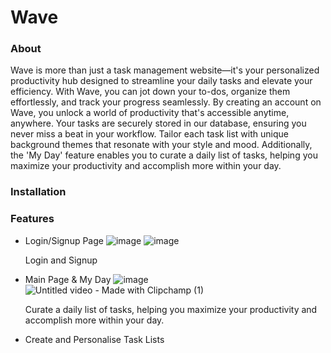 # Wave
### About
Wave is more than just a task management website—it's your personalized productivity hub designed to streamline your daily tasks and elevate your efficiency. With Wave, you can jot down your to-dos, organize them effortlessly, and track your progress seamlessly.
By creating an account on Wave, you unlock a world of productivity that's accessible anytime, anywhere. Your tasks are securely stored in our database, ensuring you never miss a beat in your workflow.
Tailor each task list with unique background themes that resonate with your style and mood. Additionally, the 'My Day' feature enables you to curate a daily list of tasks, helping you maximize your productivity and accomplish more within your day.
### Installation
### Features
- Login/Signup Page
  ![image](https://github.com/hosoocha20/wave/assets/135686209/983aeae0-7bf9-4a78-83ae-2ba84a0016e8)
  ![image](https://github.com/hosoocha20/wave/assets/135686209/cf422f7c-e262-489f-87fd-bd3fc9139f82)

  Login and Signup
  
- Main Page & My Day
  ![image](https://github.com/hosoocha20/wave/assets/135686209/a9b607f5-9d15-4207-b38f-8c63fe84ec7d)
  ![Untitled video - Made with Clipchamp (1)](https://github.com/hosoocha20/wave/assets/135686209/bb172109-3027-43eb-9eb5-b9dca0b67c21)

  Curate a daily list of tasks, helping you maximize your productivity and accomplish more within your day.

- Create and Personalise Task Lists
  
